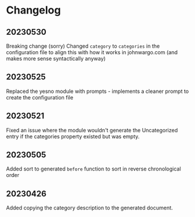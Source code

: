 # Changelog

## 20230530

Breaking change (sorry) Changed `category` to `categories` in the configuration file to align this with how it works in johnwargo.com (and makes more sense syntactically anyway)

## 20230525

Replaced the yesno module with prompts - implements a cleaner prompt to create the configuration file

## 20230521

Fixed an issue where the module wouldn't generate the Uncategorized entry if the categories property existed but was empty.

## 20230505

Added sort to generated `before` function to sort in reverse chronological order 

## 20230426

Added copying the category description to the generated document.
